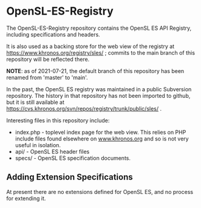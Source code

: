 # OpenSL-ES-Registry

The OpenSL-ES-Registry repository contains the OpenSL ES API
Registry, including specifications and headers.

It is also used as a backing store for the web view of the registry at
https://www.khronos.org/registry/sles/ ; commits to the main branch of
this repository will be reflected there.

**NOTE**: as of 2021-07-21, the default branch of this repository has
been renamed from 'master' to 'main'.

In the past, the OpenSL ES registry was maintained in a public Subversion
repository. The history in that repository has not been imported to github,
but it is still available at
https://cvs.khronos.org/svn/repos/registry/trunk/public/sles/ .

Interesting files in this repository include:

* index.php - toplevel index page for the web view. This relies on PHP
  include files found elsewhere on www.khronos.org and so is not very useful
  in isolation.
* api/ - OpenSL ES header files
* specs/ - OpenSL ES specification documents.


## Adding Extension Specifications

At present there are no extensions defined for OpenSL ES, and no process
for extending it.
